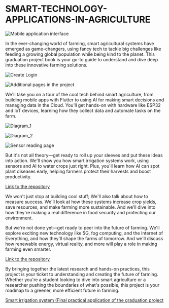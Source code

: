 # SMART-TECHNOLOGY-APPLICATIONS-IN-AGRICULTURE

![Mobile application interface](https://github.com/mostafa-khalid208/SMART-TECHNOLOGY-APPLICATIONS-IN-AGRICULTURE/assets/82661468/41c0dcce-aba6-4d7f-adec-d70652abd570)


In the ever-changing world of farming, smart agricultural systems have emerged as game-changers, using fancy tech to tackle big challenges like feeding a growing global population while being kind to the planet. This graduation project book is your go-to guide to understand and dive deep into these innovative farming solutions.

![Create   Login](https://github.com/mostafa-khalid208/SMART-TECHNOLOGY-APPLICATIONS-IN-AGRICULTURE/assets/82661468/9f83da8c-e679-408b-81a0-1ef6ef9a4908)

![Additional pages in the project](https://github.com/mostafa-khalid208/SMART-TECHNOLOGY-APPLICATIONS-IN-AGRICULTURE/assets/82661468/2df09314-efe3-4666-8f03-49a67d71ffed)


We'll take you on a tour of the cool tech behind smart agriculture, from building mobile apps with Flutter to using AI for making smart decisions and managing data in the Cloud. You'll get hands-on with hardware like ESP32 and IoT devices, learning how they collect data and automate tasks on the farm.


![Diagram_1](https://github.com/mostafa-khalid208/SMART-TECHNOLOGY-APPLICATIONS-IN-AGRICULTURE/assets/82661468/a7330b3e-c02d-422e-944a-cefb536f444a)

![Diagram_2](https://github.com/mostafa-khalid208/SMART-TECHNOLOGY-APPLICATIONS-IN-AGRICULTURE/assets/82661468/26ee3fb1-363f-48a4-956e-a081288cba3e)

![Sensor reading page](https://github.com/mostafa-khalid208/SMART-TECHNOLOGY-APPLICATIONS-IN-AGRICULTURE/assets/82661468/c2adcf79-d79b-4123-900b-2e0acb359ad8)



But it's not all theory—get ready to roll up your sleeves and put these ideas into action. We'll show you how smart irrigation systems work, using sensors and AI to water crops just right. Plus, you'll learn how AI can spot plant diseases early, helping farmers protect their harvests and boost productivity.

[Link to the repository]( https://github.com/mostafa-khalid208/SMART-TECHNOLOGY-APPLICATIONS-IN-AGRICULTURE/assets/82661468/9e42e476-6548-431d-8b33-0e39d8d1d991)

We won't just stop at building cool stuff; We'll also talk about how to measure success. We'll look at how these systems increase crop yields, save resources, and make farming more sustainable. And we'll dive into how they're making a real difference in food security and protecting our environment.

But we're not done yet—get ready to peer into the future of farming. We'll explore exciting new technology like 5G, fog computing, and the Internet of Everything, and how they'll shape the farms of tomorrow. And we'll discuss how renewable energy, virtual reality, and more will play a role in making farming even smarter.

[Link to the repository]( https://github.com/mostafa-khalid208/SMART-TECHNOLOGY-APPLICATIONS-IN-AGRICULTURE/assets/82661468/2fd08e79-2b54-47f7-a642-9346246f2f33 )

By bringing together the latest research and hands-on practices, this project is your ticket to understanding and creating the future of farming. Whether you're a student looking to dive into smart agriculture or a researcher pushing the boundaries of what's possible, this project is your roadmap to a greener, more efficient future in farming.

[ Smart irrigation system (Final practical application of the graduation project ]( https://youtu.be/GXvq9qyC714 )
